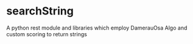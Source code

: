 # searchString
A python rest module and libraries which employ DamerauOsa Algo and custom scoring to return strings
